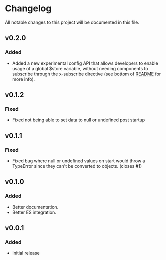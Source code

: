 # Changelog

All notable changes to this project will be documented in this file.

## v0.2.0

### Added

* Added a new experimental config API that allows developers to enable usage of a global $store variable, without needing components to subscribe through the x-subscribe directive (see bottom of [README](README.md) for more info).

## v0.1.2

### Fixed

* Fixed not being able to set data to null or undefined post startup

## v0.1.1

### Fixed

* Fixed bug where null or undefined values on start would throw a TypeError since they can't be converted to objects. (closes #1)

## v0.1.0

### Added

* Better documentation.
* Better ES integration.

## v0.0.1

### Added

* Initial release

